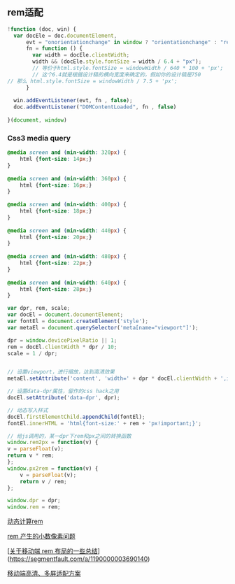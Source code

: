 ## rem适配

```javascript
!function (doc, win) {
  var docEle = doc.documentElement,
      evt = "onorientationchange" in window ? "orientationchange" : "resize",
      fn = function () {
        var width = docEle.clientWidth;
        width && (docEle.style.fontSize = width / 6.4 + "px");
        // 等价于html.style.fontSize = windowWidth / 640 * 100 + 'px';
        // 这个6.4就是根据设计稿的横向宽度来确定的，假如你的设计稿是750
// 那么 html.style.fontSize = windowWidth / 7.5 + 'px';
      }
  
  win.addEventListener(evt, fn , false);
  doc.addEventListener("DOMContentLoaded", fn , false)
  
}(document, window)
```



### Css3 media query

```Css
@media screen and (min-width: 320px) {
    html {font-size: 14px;}
}
 
@media screen and (min-width: 360px) {
    html {font-size: 16px;}
}
 
@media screen and (min-width: 400px) {
    html {font-size: 18px;}
}
 
@media screen and (min-width: 440px) {
    html {font-size: 20px;}
}
 
@media screen and (min-width: 480px) {
    html {font-size: 22px;}
}
 
@media screen and (min-width: 640px) {
    html {font-size: 28px;}
}
```





```javascript
var dpr, rem, scale;
var docEl = document.documentElement;
var fontEl = document.createElement('style');
var metaEl = document.querySelector('meta[name="viewport"]');

dpr = window.devicePixelRatio || 1;
rem = docEl.clientWidth * dpr / 10;
scale = 1 / dpr;


// 设置viewport，进行缩放，达到高清效果
metaEl.setAttribute('content', 'width=' + dpr * docEl.clientWidth + ',initial-scale=' + scale + ',maximum-scale=' + scale + ', minimum-scale=' + scale + ',user-scalable=no');

// 设置data-dpr属性，留作的css hack之用
docEl.setAttribute('data-dpr', dpr);

// 动态写入样式
docEl.firstElementChild.appendChild(fontEl);
fontEl.innerHTML = 'html{font-size:' + rem + 'px!important;}';

// 给js调用的，某一dpr下rem和px之间的转换函数
window.rem2px = function(v) {
v = parseFloat(v);
return v * rem;
};
window.px2rem = function(v) {
    v = parseFloat(v);
    return v / rem;
};

window.dpr = dpr;
window.rem = rem;
```

[动态计算rem](http://xuebin.me/2017/01/07/%E5%8A%A8%E6%80%81%E8%AE%A1%E7%AE%97rem/)

[rem 产生的小数像素问题](http://taobaofed.org/blog/2015/11/04/mobile-rem-problem/)

[[关于移动端 rem 布局的一些总结](https://segmentfault.com/a/1190000003690140)](https://segmentfault.com/a/1190000003690140)

[移动端高清、多屏适配方案](http://div.io/topic/1092)